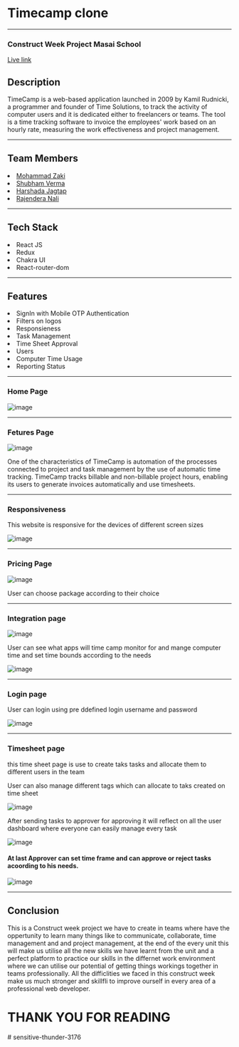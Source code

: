 <h1>Timecamp clone</h1> 
<hr>
<h3>
Construct Week Project Masai School
</h3>
<a href="https://sensitive-thunder-3176.vercel.app/">Live link</a>

<h2>Description</h2>
<p>
TimeCamp is a web-based application launched in 2009 by Kamil Rudnicki, a programmer and founder of Time Solutions, to track the activity of computer users and it is dedicated either to freelancers or teams. The tool is a time tracking software to invoice the employees' work based on an hourly rate, measuring the work effectiveness and project management.
</p>
<hr/>
<h2>Team Members</h2>

<li>
<a href="https://www.linkedin.com/in/mohammad-zaki-b48821158/">Mohammad Zaki</a>
</li>
<li>
<a href="https://www.linkedin.com/in/shubham-verma-78768a157/">Shubham Verma</a>
</li>
<li>
<a href="https://www.linkedin.com/in/harshada-jagtap-88334a192/">Harshada Jagtap</a>
</li>
<li>
<a href="https://www.linkedin.com/in/rajendra-nali-760762170/">Rajendera Nali</a>
</li>

<hr/>
<h2>Tech Stack</h2>

<li>React JS</li>
<li>Redux</li>
<li>Chakra UI</li>
<li>React-router-dom</li>

<hr/>

<h2>Features</h2>

<li>SignIn with Mobile OTP Authentication</li>
<li>Filters on logos</li>
<li>Responsieness</li>
<li>Task Management</li>
<li>Time Sheet Approval</li>
<li>Users</li>
<li>Computer Time Usage</li>
<li>Reporting Status</li>

<hr/>
<h3>Home Page</h3>

![image](https://user-images.githubusercontent.com/94439105/187070549-994692ab-aa7e-4f4f-b608-9460b5a7add3.png)

<hr/>
<h3>
Fetures Page
</h3>

![image](https://user-images.githubusercontent.com/94439105/187070700-bd9a0328-1dd2-44f5-a53b-5e4e60df9506.png)

<p>
One of the characteristics of TimeCamp is automation of the processes connected to project and task management by the use of automatic time tracking. TimeCamp tracks billable and non-billable project hours, enabling its users to generate invoices automatically and use timesheets.
</p>

<hr/>
<h3>Responsiveness</h3>
<p>This website is responsive for the devices of different screen sizes</p>

![image](https://user-images.githubusercontent.com/94439105/187070740-86cff3a0-47be-476d-a1c1-ffb61758a5cc.png)

<hr/>
<h3>Pricing Page</h3>

![image](https://user-images.githubusercontent.com/94439105/187070784-90b3f5ee-1f47-45ba-9f04-63209b0199a3.png)

<p>User can choose package according to their choice</p>

<hr/>
<h3>Integration page</h3>

![image](https://user-images.githubusercontent.com/94439105/187070847-ce94f36f-82dd-4432-a028-7d64feda482d.png)

<p>User can see what apps will time camp monitor for and mange computer time and set time bounds according to the needs</p>

![image](https://user-images.githubusercontent.com/94439105/187070873-dbf9bef6-3788-4da9-a5d3-673e9a470ad9.png)

<hr/>
<h3>Login page</h3>

<p>User can login using pre ddefined login username and password</p>

![image](https://user-images.githubusercontent.com/94439105/187070899-f646db73-11c8-4523-bc17-bb93c130047d.png)

<hr/>
<h3>Timesheet page</h3>
<p>
this time sheet page is use to create taks  tasks and allocate them to different users in the team
</p>

<p>User can also manage different tags which can allocate to taks created on time sheet</p>

![image](https://user-images.githubusercontent.com/94439105/187070939-1608866d-4b8b-49bd-80c0-560fb768e391.png)

<p>After sending tasks to approver for approving 
it will reflect on all the user dashboard where everyone can easily manage every task
</p>

![image](https://user-images.githubusercontent.com/94439105/187070946-282d833d-5995-4a94-aca3-06e0f80082bf.png)

<h4>At last Approver can set time frame and can approve or reject tasks acoording to his needs.</h4>

![image](https://user-images.githubusercontent.com/94439105/187070977-eea20e4e-0595-4ab0-a33b-8cb0336e1cd8.png)

<hr/>
<h2>Conclusion</h2>
<p>
This is a Construct week project we have to create in  teams where have the oppertunity to learn many things like to communicate, collaborate, time management and and project management, at the end of the every unit this will make us utilise all the new skills we have learnt from the unit and a perfect platform to practice our skills in the differnet work environment where we can utilise our potential of getting things workings together in teams professionally. All the difficlities we faced in this construct week make us much stronger and skillfli to improve ourself in every area of a professional web developer.

</p>
<h1>THANK YOU FOR READING</h1>
# sensitive-thunder-3176
